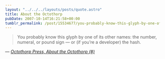 ```yaml
---
layout: "../../../layouts/posts/quote.astro"
title: About the Octothorp
pubDate: 2007-10-14T16:21:58+00:00
tumblr_permalink: /post/15534677/you-probably-know-this-glyph-by-one-of-its-other
---
```


> You probably know this glyph by one of its other names: the number, numeral, or pound sign — or (if you&rsquo;re a developer) the hash.

— <cite>[Octothorp Press, _About the Octothorp (#)_](http://www.octothorp.us/octothorp.html)</cite>
